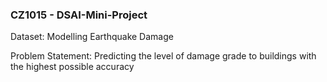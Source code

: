 ### CZ1015 - DSAI-Mini-Project

 Dataset: Modelling Earthquake Damage

 Problem Statement: Predicting the level of damage grade to buildings with the highest possible accuracy
